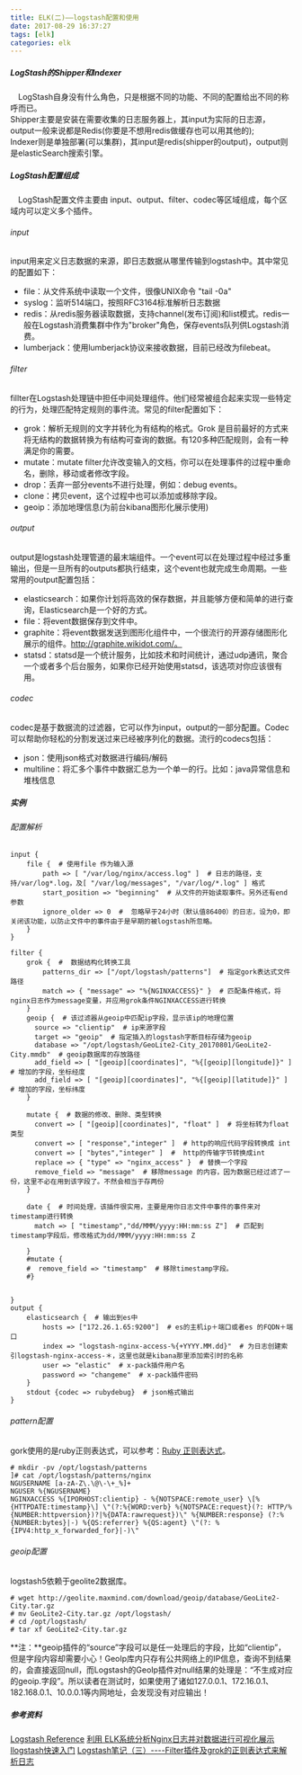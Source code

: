 ```yaml
---
title: ELK(二)——logstash配置和使用  
date: 2017-08-29 16:37:27  
tags: [elk]  
categories: elk
---
```

##### LogStash的Shipper和Indexer
&ensp;&ensp;LogStash自身没有什么角色，只是根据不同的功能、不同的配置给出不同的称呼而已。  
Shipper主要是安装在需要收集的日志服务器上，其input为实际的日志源，output一般来说都是Redis(你要是不想用redis做缓存也可以用其他的);  
Indexer则是单独部署(可以集群)，其input是redis(shipper的output)，output则是elasticSearch搜索引擎。  
<!-- more -->  
##### LogStash配置组成
&ensp;&ensp;LogStash配置文件主要由 input、output、filter、codec等区域组成，每个区域内可以定义多个插件。  
###### input
input用来定义日志数据的来源，即日志数据从哪里传输到logstash中。其中常见的配置如下：  
- file：从文件系统中读取一个文件，很像UNIX命令 "tail -0a"  
- syslog：监听514端口，按照RFC3164标准解析日志数据  
- redis：从redis服务器读取数据，支持channel(发布订阅)和list模式。redis一般在Logstash消费集群中作为"broker"角色，保存events队列供Logstash消费。  
- lumberjack：使用lumberjack协议来接收数据，目前已经改为filebeat。  
###### filter
fillter在Logstash处理链中担任中间处理组件。他们经常被组合起来实现一些特定的行为，处理匹配特定规则的事件流。常见的filter配置如下：  
- grok：解析无规则的文字并转化为有结构的格式。Grok 是目前最好的方式来将无结构的数据转换为有结构可查询的数据。有120多种匹配规则，会有一种满足你的需要。  
- mutate：mutate filter允许改变输入的文档，你可以在处理事件的过程中重命名，删除，移动或者修改字段。  
- drop：丢弃一部分events不进行处理，例如：debug events。  
- clone：拷贝event，这个过程中也可以添加或移除字段。  
- geoip：添加地理信息(为前台kibana图形化展示使用)  
###### output
output是logstash处理管道的最末端组件。一个event可以在处理过程中经过多重输出，但是一旦所有的outputs都执行结束，这个event也就完成生命周期。一些常用的output配置包括：  
- elasticsearch：如果你计划将高效的保存数据，并且能够方便和简单的进行查询，Elasticsearch是一个好的方式。  
- file：将event数据保存到文件中。  
- graphite：将event数据发送到图形化组件中，一个很流行的开源存储图形化展示的组件。http://graphite.wikidot.com/。  
- statsd：statsd是一个统计服务，比如技术和时间统计，通过udp通讯，聚合一个或者多个后台服务，如果你已经开始使用statsd，该选项对你应该很有用。  
###### codec
codec是基于数据流的过滤器，它可以作为input，output的一部分配置。Codec可以帮助你轻松的分割发送过来已经被序列化的数据。流行的codecs包括：  
- json：使用json格式对数据进行编码/解码
- multiline：将汇多个事件中数据汇总为一个单一的行。比如：java异常信息和堆栈信息

##### 实例
###### 配置解析
```
input {
    file {  # 使用file 作为输入源
        path => [ "/var/log/nginx/access.log" ]  # 日志的路径，支持/var/log*.log，及[ "/var/log/messages", "/var/log/*.log" ] 格式
        start_position => "beginning"  # 从文件的开始读取事件。另外还有end参数
        ignore_older => 0  #  忽略早于24小时（默认值86400）的日志，设为0，即关闭该功能，以防止文件中的事件由于是早期的被logstash所忽略。
    }
}

filter {
    grok {  #  数据结构化转换工具
        patterns_dir => ["/opt/logstash/patterns"]  # 指定gork表达式文件路径
        match => { "message" => "%{NGINXACCESS}" }  # 匹配条件格式，将nginx日志作为message变量，并应用grok条件NGINXACCESS进行转换
    }
    geoip {  # 该过滤器从geoip中匹配ip字段，显示该ip的地理位置
      source => "clientip"  # ip来源字段
      target => "geoip"  # 指定插入的logstash字断目标存储为geoip
      database => "/opt/logstash/GeoLite2-City_20170801/GeoLite2-City.mmdb"  # geoip数据库的存放路径
      add_field => [ "[geoip][coordinates]", "%{[geoip][longitude]}" ]  # 增加的字段，坐标经度
      add_field => [ "[geoip][coordinates]", "%{[geoip][latitude]}" ]  # 增加的字段，坐标纬度
    }

    mutate {  # 数据的修改、删除、类型转换
      convert => [ "[geoip][coordinates]", "float" ]  # 将坐标转为float类型
      convert => [ "response","integer" ]  # http的响应代码字段转换成 int
      convert => [ "bytes","integer" ]  #  http的传输字节转换成int
      replace => { "type" => "nginx_access" }  # 替换一个字段
      remove_field => "message"  # 移除message 的内容，因为数据已经过滤了一份，这里不必在用到该字段了。不然会相当于存两份
    }

    date {  # 时间处理，该插件很实用，主要是用你日志文件中事件的事件来对timestamp进行转换
      match => [ "timestamp","dd/MMM/yyyy:HH:mm:ss Z"]  # 匹配到timestamp字段后，修改格式为dd/MMM/yyyy:HH:mm:ss Z

    }
    #mutate {
    #  remove_field => "timestamp"  # 移除timestamp字段。
    #}


}
output {
    elasticsearch {  # 输出到es中
        hosts => ["172.26.1.65:9200"]  # es的主机ip＋端口或者es 的FQDN＋端口
        index => "logstash-nginx-access-%{+YYYY.MM.dd}"  # 为日志创建索引logstash-nginx-access-＊，这里也就是kibana那里添加索引时的名称
        user => "elastic"  # x-pack插件用户名
        password => "changeme"  # x-pack插件密码
    }
    stdout {codec => rubydebug}  # json格式输出
}
```
###### pattern配置
gork使用的是ruby正则表达式，可以参考：[Ruby 正则表达式](http://www.runoob.com/ruby/ruby-regular-expressions.html)。  
```
# mkdir -pv /opt/logstash/patterns
]# cat /opt/logstash/patterns/nginx 
NGUSERNAME [a-zA-Z\.\@\-\+_%]+
NGUSER %{NGUSERNAME}
NGINXACCESS %{IPORHOST:clientip} - %{NOTSPACE:remote_user} \[%{HTTPDATE:timestamp}\] \"(?:%{WORD:verb} %{NOTSPACE:request}(?: HTTP/%{NUMBER:httpversion})?|%{DATA:rawrequest})\" %{NUMBER:response} (?:%{NUMBER:bytes}|-) %{QS:referrer} %{QS:agent} \"(?: %{IPV4:http_x_forwarded_for}|-)\"
```
###### geoip配置
logstash5依赖于geolite2数据库。  
```
# wget http://geolite.maxmind.com/download/geoip/database/GeoLite2-City.tar.gz
# mv GeoLite2-City.tar.gz /opt/logstash/
# cd /opt/logstash/
# tar xf GeoLite2-City.tar.gz
```
**注：**geoip插件的“source”字段可以是任一处理后的字段，比如“clientip”，但是字段内容却需要小心！GeoIp库内只存有公共网络上的IP信息，查询不到结果的，会直接返回null，而Logstash的GeoIp插件对null结果的处理是：“不生成对应的geoip.字段”。所以读者在测试时，如果使用了诸如127.0.0.1、172.16.0.1、182.168.0.1、10.0.0.1等内网地址，会发现没有对应输出！  
##### 参考资料
[Logstash Reference](https://www.elastic.co/guide/en/logstash/current/index.html)
[利用 ELK系统分析Nginx日志并对数据进行可视化展示](http://www.cnblogs.com/hanyifeng/p/5857875.html)
[llogstash快速入门](http://blog.csdn.net/wp500/article/details/41040213)
[Logstash笔记（三）----Filter插件及grok的正则表达式来解析日志](http://liqingbiao.blog.51cto.com/3044896/1928653)